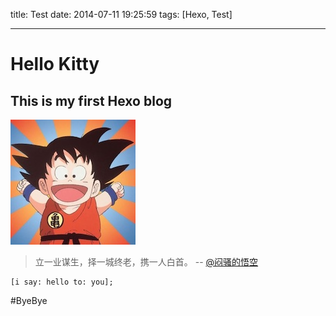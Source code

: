 title: Test
date: 2014-07-11 19:25:59
tags: [Hexo, Test]

---

# Hello Kitty

## This is my first Hexo blog

![GoKu](hellokitty/me.jpg)

> 立一业谋生，择一城终老，携一人白首。
> -- [@闷骚的悟空](http://weibo.com/u/1272660443)


``` objc
[i say: hello to: you];
```

#ByeBye



